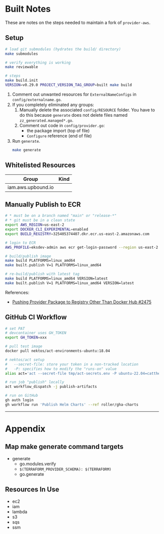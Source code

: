 # Built Notes
These are notes on the steps needed to maintain a fork of `provider-aws`.

## Setup

```bash
# load git submodules (hydrates the build/ directory)
make submodules

# verify everything is working
make reviewable

# steps
make build.init
VERSION=v0.29.0 PROJECT_VERSION_TAG_GROUP=built make build
```

1. Comment out unwanted resources for `ExternalNameConfigs` in `config/externalname.go`.
1. If you completely eliminated any groups:
    1. Manually delete the associated `config/RESOURCE` folder. You have to do this because `generate` does not delete files named `zz_generated.managed*.go`.
    1. Comment out code in `config/provider.go`:
        * the package import (top of file)
        * `Configure` reference (end of file)
1. Run `generate`.
    ```bash
    make generate
    ```

## Whitelisted Resources
|Group|Kind|
|---|---|
|iam.aws.upbound.io||

## Manually Publish to ECR

```bash
# * must be on a branch named "main" or "release-*"
# * git must be in a clean state
export AWS_REGION=us-east-2
export DOCKER_CLI_EXPERIMENTAL=enabled
export BUILD_REGISTRY=325405374407.dkr.ecr.us-east-2.amazonaws.com

# login to ECR
AWS_PROFILE=eksdev-admin aws ecr get-login-password --region us-east-2 | docker login --username AWS --password-stdin 325405374407.dkr.ecr.us-east-2.amazonaws.com

# build/publish image
make build PLATFORMS=linux_amd64
make built.publish V=1 PLATFORMS=linux_amd64

# re-build/publish with latest tag
make build PLATFORMS=linux_amd64 VERSION=latest
make built.publish V=1 PLATFORMS=linux_amd64 VERSION=latest
```

References:
* [Pushing Provider Package to Registry Other Than Docker Hub #2475](https://github.com/crossplane/crossplane/discussions/2475)

## GitHub CI Workflow

```bash
# set PAT
# devcontainer uses GH_TOKEN
export GH_TOKEN=xxx

# pull test image
docker pull nektos/act-environments-ubuntu:18.04

# nektos/act setup
#   --secret-file: store your token in a non-tracked location
#   -P: specifies how to modify the "runs-on" value
alias act='act --secret-file tmp/act-secrets.env -P ubuntu-22.04=catthehacker/ubuntu:act-22.04 '

# run job "publish" locally
act workflow_dispatch -j publish-artifacts

# run on GitHub
gh auth login
gh workflow run 'Publish Helm Charts' --ref roller/gha-charts
```

---

# Appendix

## Map make generate command targets
* generate
    * go.modules.verify
    * `$(TERRAFORM_PROVIDER_SCHEMA): $(TERRAFORM)`
    * go.generate

## Resources In Use
* ec2
* iam
* lambda
* s3
* sqs
* ssm
